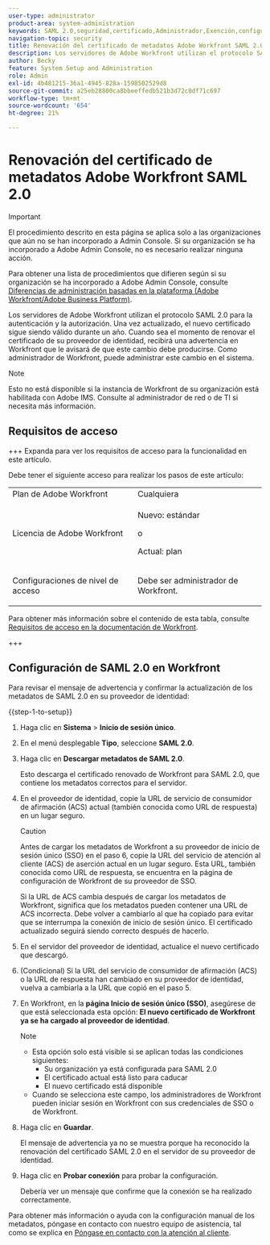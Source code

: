 ```yaml
---
user-type: administrator
product-area: system-administration
keywords: SAML 2.0,seguridad,certificado,Administrador,Exención,configurar,metadatos
navigation-topic: security
title: Renovación del certificado de metadatos Adobe Workfront SAML 2.0
description: Los servidores de Adobe Workfront utilizan el protocolo SAML 2.0 para la autenticación y la autorización. Una vez actualizado, el nuevo certificado sigue siendo válido durante un año. Cuando sea el momento de renovar el certificado de su proveedor de identidad, recibirá una advertencia en Workfront que le avisará de que este cambio debe producirse. Como administrador de Workfront, puede administrar este cambio en el sistema.
author: Becky
feature: System Setup and Administration
role: Admin
exl-id: 4b481215-36a1-4945-828a-1598502529d8
source-git-commit: a25eb28800ca8bbeeffedb521b3d72c8df71c697
workflow-type: tm+mt
source-wordcount: '654'
ht-degree: 21%

---
```


# Renovación del certificado de metadatos Adobe Workfront SAML 2.0

>[!IMPORTANT]
>
>El procedimiento descrito en esta página se aplica solo a las organizaciones que aún no se han incorporado a Admin Console. Si su organización se ha incorporado a Adobe Admin Console, no es necesario realizar ninguna acción.
>
>Para obtener una lista de procedimientos que difieren según si su organización se ha incorporado a Adobe Admin Console, consulte [Diferencias de administración basadas en la plataforma (Adobe Workfront/Adobe Business Platform)](../../../administration-and-setup/get-started-wf-administration/actions-in-admin-console.md).

Los servidores de Adobe Workfront utilizan el protocolo SAML 2.0 para la autenticación y la autorización. Una vez actualizado, el nuevo certificado sigue siendo válido durante un año. Cuando sea el momento de renovar el certificado de su proveedor de identidad, recibirá una advertencia en Workfront que le avisará de que este cambio debe producirse. Como administrador de Workfront, puede administrar este cambio en el sistema.

<!--Use this Important note box in the last few weeks before each update.

You must take action to update the metadata in your identity provider with the information from the renewed certificate before the specified date. Mismatched certificates can keep your users from logging in to Workfront after November 22, 2022.
 
-->

>[!NOTE]
>
>Esto no está disponible si la instancia de Workfront de su organización está habilitada con Adobe IMS. Consulte al administrador de red o de TI si necesita más información.

## Requisitos de acceso

+++ Expanda para ver los requisitos de acceso para la funcionalidad en este artículo.

Debe tener el siguiente acceso para realizar los pasos de este artículo:

<table style="table-layout:auto"> 
 <col> 
 <col> 
 <tbody> 
  <tr> 
   <td role="rowheader">Plan de Adobe Workfront</td> 
   <td>Cualquiera</td> 
  </tr> 
 <tr> 
  <td role="rowheader">Licencia de Adobe Workfront</td> 
  <td> <p>Nuevo: estándar </p>
 <p>o</p> 
<p>Actual: plan </p> 
</td> 
 </tr>   
 <tr> 
   <td role="rowheader">Configuraciones de nivel de acceso</td> 
   <td> <p>Debe ser administrador de Workfront.</p> </td> 
  </tr> 
 </tbody> 
</table>

Para obtener más información sobre el contenido de esta tabla, consulte [Requisitos de acceso en la documentación de Workfront](/help/quicksilver/administration-and-setup/add-users/access-levels-and-object-permissions/access-level-requirements-in-documentation.md).

+++

## Configuración de SAML 2.0 en Workfront

Para revisar el mensaje de advertencia y confirmar la actualización de los metadatos de SAML 2.0 en su proveedor de identidad:

{{step-1-to-setup}}

1. Haga clic en **Sistema** > **Inicio de sesión único**.

1. En el menú desplegable **Tipo**, seleccione **SAML 2.0**.

1. Haga clic en **Descargar metadatos de SAML 2.0**.

   Esto descarga el certificado renovado de Workfront para SAML 2.0, que contiene los metadatos correctos para el servidor.

1. En el proveedor de identidad, copie la URL de servicio de consumidor de afirmación (ACS) actual (también conocida como URL de respuesta) en un lugar seguro.

   >[!CAUTION]
   >
   >Antes de cargar los metadatos de Workfront a su proveedor de inicio de sesión único (SSO) en el paso 6, copie la URL del servicio de atención al cliente (ACS) de aserción actual en un lugar seguro. Esta URL, también conocida como URL de respuesta, se encuentra en la página de configuración de Workfront de su proveedor de SSO.
   >
   >
   >Si la URL de ACS cambia después de cargar los metadatos de Workfront, significa que los metadatos pueden contener una URL de ACS incorrecta. Debe volver a cambiarlo al que ha copiado para evitar que se interrumpa la conexión de inicio de sesión único. El certificado actualizado seguirá siendo correcto después de hacerlo.

1. En el servidor del proveedor de identidad, actualice el nuevo certificado que descargó.
1. (Condicional) Si la URL del servicio de consumidor de afirmación (ACS) o la URL de respuesta han cambiado en su proveedor de identidad, vuelva a cambiarla a la URL que copió en el paso 5.
1. En Workfront, en la **página Inicio de sesión único (SSO)**, asegúrese de que está seleccionada esta opción: **El nuevo certificado de Workfront ya se ha cargado al proveedor de identidad**.

   >[!NOTE]
   >
   >* Esta opción solo está visible si se aplican todas las condiciones siguientes:
   >   * Su organización ya está configurada para SAML 2.0
   >   * El certificado actual está listo para caducar
   >   * El nuevo certificado está disponible
   >* Cuando se selecciona este campo, los administradores de Workfront pueden iniciar sesión en Workfront con sus credenciales de SSO o de Workfront.

1. Haga clic en **Guardar**.

   El mensaje de advertencia ya no se muestra porque ha reconocido la renovación del certificado SAML 2.0 en el servidor de su proveedor de identidad.

1. Haga clic en **Probar conexión** para probar la configuración.

   Debería ver un mensaje que confirme que la conexión se ha realizado correctamente.

Para obtener más información o ayuda con la configuración manual de los metadatos, póngase en contacto con nuestro equipo de asistencia, tal como se explica en [Póngase en contacto con la atención al cliente](../../../workfront-basics/tips-tricks-and-troubleshooting/contact-customer-support.md).
